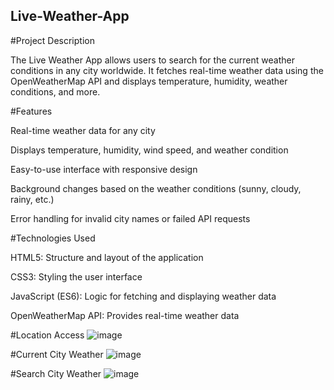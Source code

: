## Live-Weather-App

#Project Description

The Live Weather App allows users to search for the current weather conditions in any city worldwide. It fetches real-time weather data using the OpenWeatherMap API and displays temperature, humidity, weather conditions, and more.

#Features

Real-time weather data for any city

Displays temperature, humidity, wind speed, and weather condition

Easy-to-use interface with responsive design

Background changes based on the weather conditions (sunny, cloudy, rainy, etc.)

Error handling for invalid city names or failed API requests

#Technologies Used

HTML5: Structure and layout of the application

CSS3: Styling the user interface

JavaScript (ES6): Logic for fetching and displaying weather data

OpenWeatherMap API: Provides real-time weather data

#Location Access 
![image](https://github.com/user-attachments/assets/1e888ec1-936e-4ef5-aff9-10345a418671)

#Current City Weather
![image](https://github.com/user-attachments/assets/2f8906e4-4072-4575-9a86-4eaab6a2a8fd)

#Search City Weather
![image](https://github.com/user-attachments/assets/2d971365-cac2-4815-a3a1-96e590b2d396)


